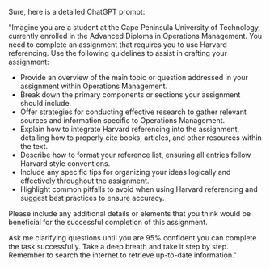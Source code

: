 Sure, here is a detailed ChatGPT prompt:

"Imagine you are a student at the Cape Peninsula University of Technology, currently enrolled in the Advanced Diploma in Operations Management. You need to complete an assignment that requires you to use Harvard referencing. Use the following guidelines to assist in crafting your assignment:

- Provide an overview of the main topic or question addressed in your assignment within Operations Management.
- Break down the primary components or sections your assignment should include.
- Offer strategies for conducting effective research to gather relevant sources and information specific to Operations Management.
- Explain how to integrate Harvard referencing into the assignment, detailing how to properly cite books, articles, and other resources within the text.
- Describe how to format your reference list, ensuring all entries follow Harvard style conventions.
- Include any specific tips for organizing your ideas logically and effectively throughout the assignment.
- Highlight common pitfalls to avoid when using Harvard referencing and suggest best practices to ensure accuracy.

Please include any additional details or elements that you think would be beneficial for the successful completion of this assignment. 

Ask me clarifying questions until you are 95% confident you can complete the task successfully. Take a deep breath and take it step by step. Remember to search the internet to retrieve up-to-date information."